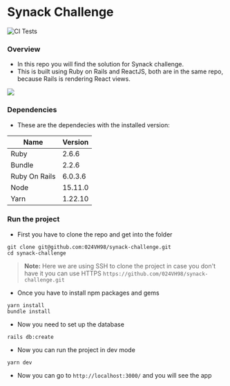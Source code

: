 # Synack Challenge

![CI Tests](https://github.com/024VH98/synack-challenge/actions/workflows/ci-tests.yml/badge.svg)
### Overview

- In this repo you will find the solution for Synack challenge.
- This is built using Ruby on Rails and ReactJS, both are in the same repo, because Rails is rendering React views.

![](./doc/assets/demo.gif)

### Dependencies
- These are the dependecies with the installed version:

| Name          | Version |
| ------------- | ------- |
| Ruby          | 2.6.6   |
| Bundle        | 2.2.6   |
| Ruby On Rails | 6.0.3.6 |
| Node          | 15.11.0 |
| Yarn          | 1.22.10 |

### Run the project

- First you have to clone the repo and get into the folder

```
git clone git@github.com:024VH98/synack-challenge.git
cd synack-challenge
```

> **Note:** Here we are using SSH to clone the project in case you don't have it you can use HTTPS `https://github.com/024VH98/synack-challenge.git`

- Once you have to install npm packages and gems

```
yarn install
bundle install
```

- Now you need to set up the database

```
rails db:create
```

- Now you can run the project in dev mode

```
yarn dev
```

- Now you can go to `http://localhost:3000/` and you will see the app
